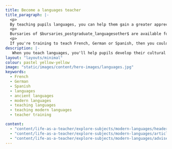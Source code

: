```yaml
---
title: Become a languages teacher
title_paragraph: |-
  <p>
  By teaching pupils languages, you can help them gain a greater appreciation and understanding of the world. As they learn a new language, your pupils will get a unique insight into the countries that speak these languages.</p>
  <p>
  Bursaries of $bursaries_postgraduate_languagesother$ are available for all trainee language teachers. These bursaries include ancient languages.</p> 
  <p>
  If you're training to teach French, German or Spanish, then you could be eligible for a scholarship of $scholarships_languagesfrenchgermanspanish$.</p>
description: |-
   When you teach languages, you'll help pupils develop their cultural awareness and communication skills. Find out what you'll teach and what funding is available to help you train.
layout: "layouts/minimal"
colour: pastel yellow-yellow
image: "static/images/content/hero-images/languages.jpg"
keywords:
  - French
  - German
  - Spanish
  - languages
  - ancient languages
  - modern languages
  - teaching languages
  - teaching modern languages
  - teacher training

content:
  - "content/life-as-a-teacher/explore-subjects/modern-languages/header"
  - "content/life-as-a-teacher/explore-subjects/modern-languages/article"
  - "content/life-as-a-teacher/explore-subjects/modern-languages/adviser-promo-modern-languages"
---
```

